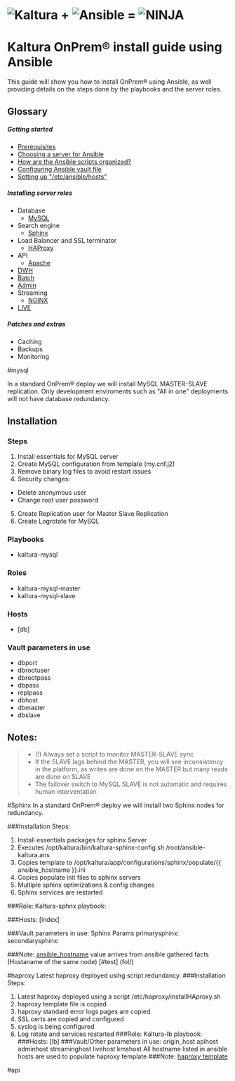 # ![Kaltura](images/kaltura-logo.jpeg) + ![Ansible](images/ansible-logo.png) = ![NINJA](images/ninja.jpg)

# Kaltura OnPrem® install guide using Ansible

This guide will show you how to install OnPrem® using Ansible, as well providing details on the steps done by the playbooks and the server roles.

## Glossary

##### Getting started

* [Prerequisites](getting-started/)
* [Choosing a server for Ansible](getting-started/)
* [How are the Ansible scripts organized?](getting-started/)
* [Configuring Ansible vault file](getting-started/)
* [Setting up "/etc/ansible/hosts"](getting-started/)


##### Installing server roles

* Database
    *  [MySQL](#mysql)
* Search engine
    *  [Sphinx](#sphinx)
* Load Balancer and SSL terminator
    *  [HAProxy](#haproxy)
* API
    * [Apache](#api)
* [DWH](#DWH)
* [Batch](#batch)
* [Admin](#admin)
* Streaming
    * [NGINX](#nginx)
* [LIVE](#live)

##### Patches and extras
* Caching
* Backups
* Monitoring


#mysql

In a standard OnPrem® deploy we will install MySQL MASTER-SLAVE replication. Only development enviroments such as "All in one" deployments will not have database redundancy.


## Installation 

### Steps
1. Install essentials for MySQL server
2. Create MySQL configuration from template (my.cnf.j2)
3. Remove binary log files to avoid restart issues
4. Security changes:
 * Delete anonymous user
 * Change root user password
5. Create Replication user for Master Slave Replication
6. Create Logrotate for MySQL

### Playbooks
  *	kaltura-mysql
  
### Roles
  *	kaltura-mysql-master  
  *	kaltura-mysql-slave
  
### Hosts
  *	[db]

### Vault parameters in use
* dbport
* dbrootuser
* dbrootpass 
* dbpass
* replpass
* dbhost
* dbmaster
* dbslave



## Notes:
> * (!) Always set a script to monitor MASTER-SLAVE sync
>  *	If the SLAVE lags behind the MASTER, you will see inconsistency in the platform, as writes are done on the MASTER but many reads are done on SLAVE
> * The failover switch to MySQL SLAVE is not automatic and requires human interventation


#Sphinx
In a standard OnPrem® deploy we will install two Sphinx nodes for redundancy.

###Installation Steps:
1. Install essentials packages for sphinx Server
2. Executes /opt/kaltura/bin/kaltura-sphinx-config.sh /root/ansible-kaltura.ans
3. Copies template to /opt/kaltura/app/configurations/sphinx/populate/{{ ansible_hostname }}.ini
4. Copies populate init files to sphinx servers
5. Multiple sphinx optimizations & config changes
6. Sphinx services are restarted

###Role:
Kaltura-sphnx playbook:

###Hosts:
[index]

###Vault parameters in use:
Sphinx Params
primarysphinx: 
secondarysphinx: 

###Note:
[ansible_hostname](https://github.com/Kaltura-PS/onprem-ansible/blob/master/roles/kaltura-sphinx/templates/hostname.template.ini.j2) value arrives from ansible gathered facts (Hostaname of the same node)
[#test] (fol/)


#haproxy
Latest haproxy deployed using script  redundancy.
###Installation Steps:
1. Latest haproxy deployed using a script /etc/haproxy/installHAproxy.sh
2. haproxy template file is copied
3. haproxy standard error logs pages are copied
4. SSL certs are copied and configured
5. syslog is being configured
6. Log rotate and services restarted
###Role:
Kaltura-lb playbook:
###Hosts:
[lb]
###Vault/Other parameters in use:
origin_host
apihost
adminhost
streaminghost
livehost
kmshost
All hostname listed in ansible hosts are used to populate haproxy template 
###Note:
[haproxy template](https://github.com/Kaltura-PS/onprem-ansible/blob/37561ec50ccf6e20a45d02cc7b7e66132a4271d7/roles/kaltura-lb/templates/haproxy.template.cfg.j2)


#api




